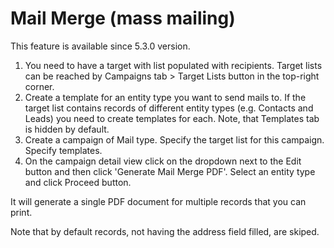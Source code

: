 # Mail Merge (mass mailing)

This feature is available since 5.3.0 version.

1. You need to have a target with list populated with recipients. Target lists can be reached by Campaigns tab > Target Lists button in the top-right corner.
2. Create a template for an entity type you want to send mails to. If the target list contains records of different entity types (e.g. Contacts and Leads) you need to create templates for each. Note, that Templates tab is hidden by default.
3. Create a campaign of Mail type. Specify the target list for this campaign. Specify templates.
4. On the campaign detail view click on the dropdown next to the Edit button and then click 'Generate Mail Merge  PDF'. Select an entity type and click Proceed button.

It will generate a single PDF document for multiple records that you can print.

Note that by default records, not having the address field filled, are skiped.
